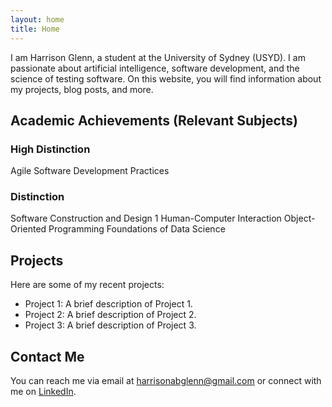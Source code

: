 ```yaml
---
layout: home
title: Home
---
```


I am Harrison Glenn, a student at the University of Sydney (USYD). I am passionate about artificial intelligence, software development, and the science of testing software. On this website, you will find information about my projects, blog posts, and more.

## Academic Achievements (Relevant Subjects)

### High Distinction
Agile Software Development Practices

### Distinction
Software Construction and Design 1
Human-Computer Interaction
Object-Oriented Programming
Foundations of Data Science

## Projects

Here are some of my recent projects:

- Project 1: A brief description of Project 1.
- Project 2: A brief description of Project 2.
- Project 3: A brief description of Project 3.


## Contact Me

You can reach me via email at [harrisonabglenn@gmail.com](mailto:harrisonabglenn@gmail.com) or connect with me on [LinkedIn](https://www.linkedin.com/in/your-linkedin-profile).